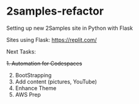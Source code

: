 # 2samples-refactor
Setting up new 2Samples site in Python with Flask

Sites using Flask: 
https://replit.com/

Next Tasks:

~~1. Automation for Codespaces~~

2. BootStrapping
3. Add content (pictures, YouTube)
4. Enhance Theme
5. AWS Prep 